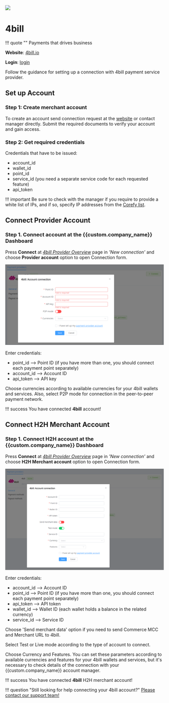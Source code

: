 <img src="https://static.openfintech.io/payment_providers/4bill/logo.svg?w=400" width="400px" >

# 4bill

!!! quote ""
    Payments that drives business

**Website**: [4bill.io](https://4bill.io/)

**Login**: [login](https://cabinet.4bill.io/login)

Follow the guidance for setting up a connection with 4bill payment service provider.

## Set up Account

### Step 1: Create merchant account

To create an account send connection request at the [website](https://4bill.io/) or contact manager directly. Submit the required documents to verify your account and gain access.

### Step 2: Get required credentials

Credentials that have to be issued:

* account_id
* wallet_id
* point_id
* service_id (you need a separate service code for each requested feature)
* api_token

!!! important
    Be sure to check with the manager if you require to provide a white list of IPs, and if so, specify IP addresses from the [Corefy list](/integration/ips/).

## Connect Provider Account

### Step 1. Connect account at the {{custom.company_name}} Dashboard

Press **Connect** at [*4bill Provider Overview*]({{custom.dashboard_base_url}}connect-directory/payment-providers/4bill/general) page in *'New connection'* and choose **Provider account** option to open Connection form.

![Connect](images/provider-account.png)

Enter credentials:

* point_id --> Point ID (if you have more than one, you should connect each payment point separately)
* account_id --> Account ID
* api_token --> API key

Choose currencies according to available currencies for your 4bill wallets and services. Also, select P2P mode for connection in the peer-to-peer payment network.

!!! success
    You have connected **4bill** account!

## Connect H2H Merchant Account

### Step 1. Connect H2H account at the {{custom.company_name}} Dashboard

Press **Connect** at [*4bill Provider Overview*]({{custom.dashboard_base_url}}connect-directory/payment-providers/4bill/general) page in *'New connection'* and choose **H2H Merchant account** option to open Connection form.

![Connect](images/h2h-merchant-account.png)

Enter credentials:

* account_id --> Account ID
* point_id --> Point ID (if you have more than one, you should connect each payment point separately)
* api_token --> API token
* wallet_id --> Wallet ID (each wallet holds a balance in the related currency)
* service_id --> Service ID

Choose 'Send merchant data' option if you need to send Commerce MCC and Merchant URL to 4bill.

Select Test or Live mode according to the type of account to connect.

Choose Currency and Features. You can set these parameters according to available currencies and features for your 4bill wallets and services, but it's necessary to check details of the connection with your {{custom.company_name}} account manager.

!!! success
    You have connected **4bill** H2H merchant account!

!!! question "Still looking for help connecting your 4bill account?"
    <!--email_off-->[Please contact our support team!](mailto:{{custom.support_email}})<!--/email_off-->
